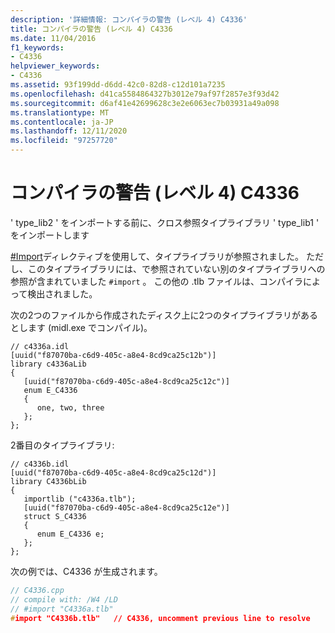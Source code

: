 ```yaml
---
description: '詳細情報: コンパイラの警告 (レベル 4) C4336'
title: コンパイラの警告 (レベル 4) C4336
ms.date: 11/04/2016
f1_keywords:
- C4336
helpviewer_keywords:
- C4336
ms.assetid: 93f199dd-d6dd-42c0-82d8-c12d101a7235
ms.openlocfilehash: d41ca5584864327b3012e79af97f2857e3f93d42
ms.sourcegitcommit: d6af41e42699628c3e2e6063ec7b03931a49a098
ms.translationtype: MT
ms.contentlocale: ja-JP
ms.lasthandoff: 12/11/2020
ms.locfileid: "97257720"
---
```

# <a name="compiler-warning-level-4-c4336"></a>コンパイラの警告 (レベル 4) C4336

' type_lib2 ' をインポートする前に、クロス参照タイプライブラリ ' type_lib1 ' をインポートします

[#Import](../../preprocessor/hash-import-directive-cpp.md)ディレクティブを使用して、タイプライブラリが参照されました。 ただし、このタイプライブラリには、で参照されていない別のタイプライブラリへの参照が含まれていました `#import` 。 この他の .tlb ファイルは、コンパイラによって検出されました。

次の2つのファイルから作成されたディスク上に2つのタイプライブラリがあるとします (midl.exe でコンパイル)。

```
// c4336a.idl
[uuid("f87070ba-c6d9-405c-a8e4-8cd9ca25c12b")]
library c4336aLib
{
   [uuid("f87070ba-c6d9-405c-a8e4-8cd9ca25c12c")]
   enum E_C4336
   {
      one, two, three
   };
};
```

2番目のタイプライブラリ:

```
// c4336b.idl
[uuid("f87070ba-c6d9-405c-a8e4-8cd9ca25c12d")]
library C4336bLib
{
   importlib ("c4336a.tlb");
   [uuid("f87070ba-c6d9-405c-a8e4-8cd9ca25c12e")]
   struct S_C4336
   {
      enum E_C4336 e;
   };
};
```

次の例では、C4336 が生成されます。

```cpp
// C4336.cpp
// compile with: /W4 /LD
// #import "C4336a.tlb"
#import "C4336b.tlb"   // C4336, uncomment previous line to resolve
```
